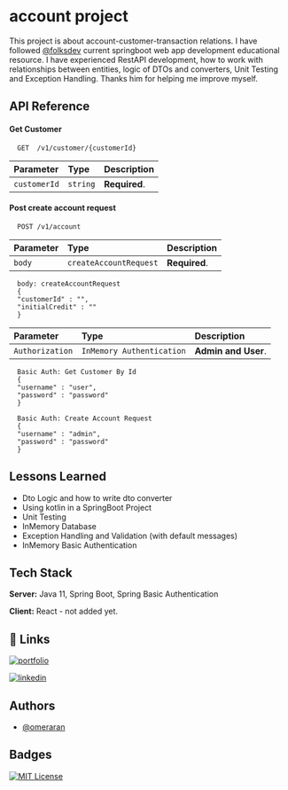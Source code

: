 
# account project

This project is about account-customer-transaction relations.
I have followed [@folksdev](https://www.github.com/folksdev) current springboot web app development educational resource.
I have experienced RestAPI development, how to work with relationships between entities, logic of DTOs and converters, Unit Testing and Exception Handling. Thanks him for helping me improve myself.

## API Reference

#### Get Customer

```http
  GET  /v1/customer/{customerId}
```

| Parameter | Type     | Description                |
| :-------- | :------- | :------------------------- |
| `customerId` | `string` | **Required**.|


#### Post create account request

```http
  POST /v1/account 
```

| Parameter | Type     | Description                       |
| :-------- | :------- | :-------------------------------- |
| `body`      | `createAccountRequest` | **Required**.|

```http
  body: createAccountRequest
  {
  "customerId" : "",
  "initialCredit" : ""
  }
```

| Parameter       | Type                      | Description         |
|:----------------|:--------------------------|:--------------------|
| `Authorization` | `InMemory Authentication` | **Admin and User**. |

```http
  Basic Auth: Get Customer By Id 
  {
  "username" : "user",
  "password" : "password"
  }
```
```http
  Basic Auth: Create Account Request
  {
  "username" : "admin",
  "password" : "password"
  }
```

## Lessons Learned

- Dto Logic and how to write dto converter
- Using kotlin in a SpringBoot Project
- Unit Testing
- InMemory Database
- Exception Handling and Validation (with default messages)
- InMemory Basic Authentication

## Tech Stack

**Server:** Java 11, Spring Boot, Spring Basic Authentication

**Client:** React - not added yet.




## 🔗 Links
[![portfolio](https://img.shields.io/badge/omeraran_cv-000?style=for-the-badge&logo=&logoColor=white)](https://omeraran.github.io/) 

[![linkedin](https://img.shields.io/badge/linkedin-0A66C2?style=for-the-badge&logo=linkedin&logoColor=white)](https://www.linkedin.com/in/omeraran)

## Authors

- [@omeraran](https://www.github.com/omeraran)


## Badges
[![MIT License](https://img.shields.io/badge/License-MIT-green.svg)](https://choosealicense.com/licenses/mit/)




